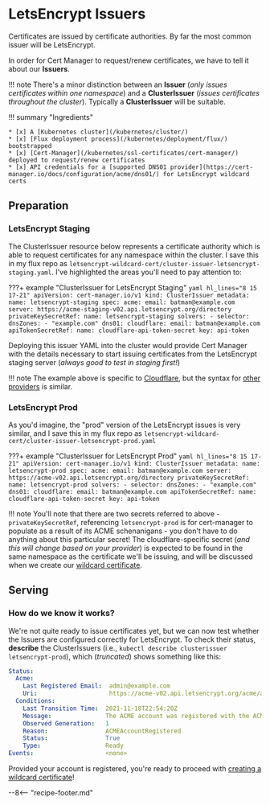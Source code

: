 # LetsEncrypt Issuers

Certificates are issued by certificate authorities. By far the most common issuer will be LetsEncrypt.

In order for Cert Manager to request/renew certificates, we have to tell it about our **Issuers**.

!!! note
    There's a minor distinction between an **Issuer** (*only issues certificates within one namespace*) and a **ClusterIssuer** (*issues certificates throughout the cluster*). Typically a **ClusterIssuer** will be suitable.

!!! summary "Ingredients"

    * [x] A [Kubernetes cluster](/kubernetes/cluster/) 
    * [x] [Flux deployment process](/kubernetes/deployment/flux/) bootstrapped
    * [x] [Cert-Manager](/kubernetes/ssl-certificates/cert-manager/) deployed to request/renew certificates
    * [x] API credentials for a [supported DNS01 provider](https://cert-manager.io/docs/configuration/acme/dns01/) for LetsEncrypt wildcard certs

## Preparation

### LetsEncrypt Staging

The ClusterIssuer resource below represents a certificate authority which is able to request certificates for any namespace within the cluster.
I save this in my flux repo as `letsencrypt-wildcard-cert/cluster-issuer-letsencrypt-staging.yaml`. I've highlighted the areas you'll need to pay attention to:

???+ example "ClusterIssuer for LetsEncrypt Staging"
    ```yaml hl_lines="8 15 17-21"
    apiVersion: cert-manager.io/v1
    kind: ClusterIssuer
    metadata:
      name: letsencrypt-staging
    spec:
      acme:
        email: batman@example.com
        server: https://acme-staging-v02.api.letsencrypt.org/directory
        privateKeySecretRef:
          name: letsencrypt-staging
        solvers:
        - selector:
            dnsZones:
              - "example.com"
          dns01:
            cloudflare:
              email: batman@example.com
              apiTokenSecretRef:
                name: cloudflare-api-token-secret
                key: api-token
    ```

Deploying this issuer YAML into the cluster would provide Cert Manager with the details necessary to start issuing certificates from the LetsEncrypt staging server (*always good to test in staging first!*)

!!! note
    The example above is specific to [Cloudflare](https://cert-manager.io/docs/configuration/acme/dns01/cloudflare/), but the syntax for [other providers](https://cert-manager.io/docs/configuration/acme/dns01/) is similar.

### LetsEncrypt Prod

As you'd imagine, the "prod" version of the LetsEncrypt issues is very similar, and I save this in my flux repo as `letsencrypt-wildcard-cert/cluster-issuer-letsencrypt-prod.yaml`

???+ example "ClusterIssuer for LetsEncrypt Prod"
    ```yaml hl_lines="8 15 17-21"
    apiVersion: cert-manager.io/v1
    kind: ClusterIssuer
    metadata:
      name: letsencrypt-prod
    spec:
      acme:
        email: batman@example.com
        server: https://acme-v02.api.letsencrypt.org/directory
        privateKeySecretRef:
          name: letsencrypt-prod
        solvers:
        - selector:
            dnsZones:
              - "example.com"
          dns01:
            cloudflare:
              email: batman@example.com
              apiTokenSecretRef:
                name: cloudflare-api-token-secret
                key: api-token
    ```

!!! note
    You'll note that there are two secrets referred to above - `privateKeySecretRef`, referencing `letsencrypt-prod` is for cert-manager to populate as a result of its ACME schenanigans - you don't have to do anything about this particular secret! The cloudflare-specific secret (*and this will change based on your provider*) is expected to be found in the same namespace as the certificate we'll be issuing, and will be discussed when we create our [wildcard certificate](/kubernetes/ssl-certificates/wildcard-certificate/).

## Serving

### How do we know it works?

We're not quite ready to issue certificates yet, but we can now test whether the Issuers are configured correctly for LetsEncrypt. To check their status, **describe** the ClusterIssuers (i.e., `kubectl describe clusterissuer letsencrypt-prod`), which (*truncated*) shows something like this:

```yaml
Status:
  Acme:
    Last Registered Email:  admin@example.com
    Uri:                    https://acme-v02.api.letsencrypt.org/acme/acct/34523
  Conditions:
    Last Transition Time:  2021-11-18T22:54:20Z
    Message:               The ACME account was registered with the ACME server
    Observed Generation:   1
    Reason:                ACMEAccountRegistered
    Status:                True
    Type:                  Ready
Events:                    <none>
```

Provided your account is registered, you're ready to proceed with [creating a wildcard certificate](/kubernetes/ssl-certificates/wildcard-certificate/)!

--8<-- "recipe-footer.md"

[^1]: Since a ClusterIssuer is not a namespaced resource, it doesn't exist in any specific namespace. Therefore, my assumption is that the `apiTokenSecretRef` secret is only "looked for" when a certificate (*which __is__ namespaced*) requires validation.
